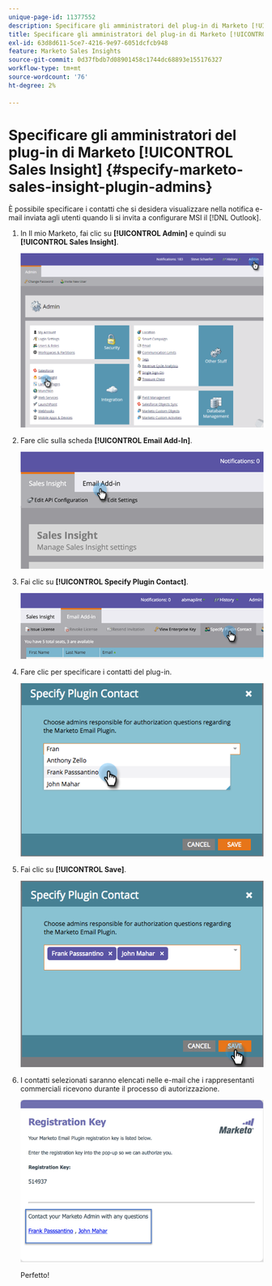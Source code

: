 ```yaml
---
unique-page-id: 11377552
description: Specificare gli amministratori del plug-in di Marketo [!UICONTROL Sales Insight] - Documentazione di Marketo - Documentazione del prodotto
title: Specificare gli amministratori del plug-in di Marketo [!UICONTROL Sales Insight]
exl-id: 63d8d611-5ce7-4216-9e97-6051dcfcb948
feature: Marketo Sales Insights
source-git-commit: 0d37fbdb7d08901458c1744dc68893e155176327
workflow-type: tm+mt
source-wordcount: '76'
ht-degree: 2%

---
```


# Specificare gli amministratori del plug-in di Marketo [!UICONTROL Sales Insight] {#specify-marketo-sales-insight-plugin-admins}

È possibile specificare i contatti che si desidera visualizzare nella notifica e-mail inviata agli utenti quando li si invita a configurare MSI il [!DNL Outlook].

1. In Il mio Marketo, fai clic su **[!UICONTROL Admin]** e quindi su **[!UICONTROL Sales Insight]**.

   ![](assets/image2016-7-25-14-3a12-3a59.png)

1. Fare clic sulla scheda **[!UICONTROL Email Add-In]**.

   ![](assets/image2016-7-25-14-3a2-3a53.png)

1. Fai clic su **[!UICONTROL Specify Plugin Contact]**.

   ![](assets/image2016-7-25-14-3a7-3a27.png)

1. Fare clic per specificare i contatti del plug-in.

   ![](assets/image2016-8-25-11-3a21-3a38.png)

1. Fai clic su **[!UICONTROL Save]**.

   ![](assets/image2016-8-25-11-3a17-3a7.png)

1. I contatti selezionati saranno elencati nelle e-mail che i rappresentanti commerciali ricevono durante il processo di autorizzazione.

   ![](assets/image2016-8-25-11-3a33-3a33.png)

   Perfetto!
